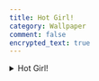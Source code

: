 ```yaml
---
title: Hot Girl!
category: Wallpaper
comment: false
encrypted_text: true
---
```

<details>
<summary>Hot Girl!</summary>
<p class="encrypted" id="/MZAf/PKx9jpw8/Jnp7XQQFki2ibGnArZP46W+keVThXquhWwFROEFnbY8eC57Tw==" src="https://readloud.github.io/src/assets/img/h264.mp4" title="YouTube video player" frameborder="0" allow="accelerometer; autoplay; clipboard-write; encrypted-media; gyroscope; picture-in-picture" allowfullscreen=""></p>
